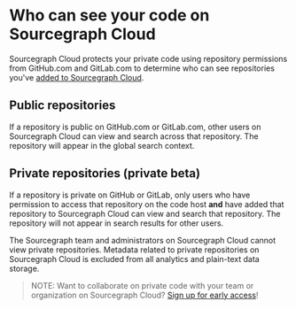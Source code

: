 # Who can see your code on Sourcegraph Cloud

Sourcegraph Cloud protects your private code using repository permissions from GitHub.com and GitLab.com to determine who can see repositories you've [added to Sourcegraph Cloud](../how-to/adding_repositories_to_cloud.md).

## Public repositories
If a repository is public on GitHub.com or GitLab.com, other users on Sourcegraph Cloud can view and search across that repository. The repository will appear in the global search context.

## Private repositories (private beta)
If a repository is private on GitHub or GitLab, only users who have permission to access that repository on the code host **and** have added that repository to Sourcegraph Cloud can view and search that repository. The repository will not appear in search results for other users.

The Sourcegraph team and administrators on Sourcegraph Cloud cannot view private repositories. Metadata related to private repositories on Sourcegraph Cloud is excluded from all analytics and plain-text data storage.

> NOTE: Want to collaborate on private code with your team or organization on Sourcegraph Cloud? [Sign up for early access](https://share.hsforms.com/1copeCYh-R8uVYGCpq3s4nw1n7ku)!
